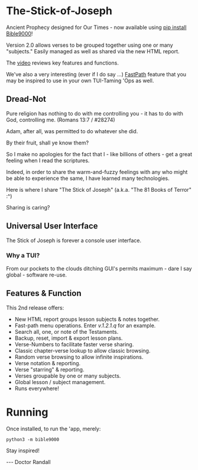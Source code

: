 # The-Stick-of-Joseph
Ancient Prophecy designed for Our Times - now available using [pip install Bible9000](https://pypi.org/project/Bible9000/)!

Version 2.0 allows verses to be grouped together using one or many "subjects." Easily managed as well as shared via the new HTML report. 

The [video](https://youtube.com/shorts/pDHX4phEghs?feature=share) reviews key features and functions.

We've also a very interesting (ever if I do say ...) [FastPath](https://www.youtube.com/shorts/_XdGfegEiEc) feature that you may be inspired to use in your own TUI-Taming 'Ops as well.

## Dread-Not
Pure religion has nothing to do with me controlling you - it has to do with God, controlling me. (Romans 13:7 / #28274)

Adam, after all, was permitted to do whatever she did.

By their fruit, shall ye know them?

So I make no apologies for the fact that I - like billions of others - get a great feeling when I read the scriptures. 

Indeed, in order to share the warm-and-fuzzy feelings with any who might be able to experience the same, I have learned many technologies. 

Here is where I share "The Stick of Joseph" (a.k.a. "The 81 Books of Terror" :^)

Sharing is caring?

## Universal User Interface
The Stick of Joseph is forever a console user interface.

### Why a TUI?
From our pockets to the clouds ditching GUI's permits maximum - dare I say global - software re-use.

## Features & Function
This 2nd release offers:

* New HTML report groups lesson subjects & notes together.
* Fast-path menu operations. Enter *v.1.2.1.q* for an example.
* Search all, one, or note of the Testaments.
* Backup, reset, import & export lesson plans.
* Verse-Numbers to facilitate faster verse sharing.
* Classic chapter-verse lookup to allow classic browsing.
* Random verse browsing to allow infinite inspirations.
* Verse notation & reporting.
* Verse "starring" & reporting.
* Verses groupable by one or many subjects.
* Global lesson / subject management.
* Runs everywhere!

# Running
Once installed, to run the 'app, merely:

```
python3 -m bible9000
```

Stay inspired!

--- Doctor Randall 
